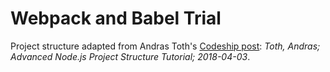 # Webpack and Babel Trial

Project structure adapted from Andras Toth's [Codeship post](https://blog.codeship.com/advanced-node-js-project-structure-tutorial/): _Toth, Andras; Advanced Node.js Project Structure Tutorial; 2018-04-03_.

